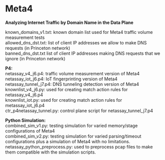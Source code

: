 # Meta4
**Analyzing Internet Traffic by Domain Name in the Data Plane<br/>**


known_domains_v1.txt: known domain list used for Meta4 traffic volume measurement tests<br/>
allowed_dns_dst.txt: list of client IP addresses we allow to make DNS requests (in Princeton network)<br/>
banned_dns_dst.txt list of client IP addresses making DNS requests that we ignore (in Princeton network)<br/>


**P4:**<br/>
netassay_v4_j6.p4: traffic volume measurement version of Meta4<br/>
netassay_iot_j6.p4: IoT fingerprinting version of Meta4<br/>
netassay_tunnel_j7.p4: DNS tunneling detection version of Meta4<br/>
knownlist_v4_j6.py: used for creating match action rules for netassay_v4_j6.p4<br/>
knownlist_iot.py: used for creating match action rules for metassay_iot_j6.p4<br/>
ctr_p4netassay_tunnel.py: control plane script for netassay_tunnel_j7.p4<br/>

**Python Simulation:**<br/>
combined_sim_v1.py: testing simulation for varied memory/stage configurations of Meta4<br/>
combined_sim_v2.py: testing simulation for varied parsing/timeout configurations plus a simulation of Meta4 with no limitations.<br/>
netassay_python_preprocess.py: used to preprocess pcap files to make them compatible with the simulation scripts.<br/>



